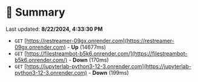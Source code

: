# 📖 Summary
Last updated: **8/22/2024, 4:33:30 PM**

- `GET` [https://restreamer-09gx.onrender.com](https://restreamer-09gx.onrender.com) - **Up** (14677ms)
- `GET` [https://filestreambot-b5k6.onrender.com/](https://filestreambot-b5k6.onrender.com/) - **Down** (170ms)
- `GET` [https://jupyterlab-python3-12-3.onrender.com](https://jupyterlab-python3-12-3.onrender.com) - **Down** (199ms)
